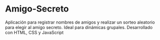 # Amigo-Secreto
Aplicación para registrar nombres de amigos y realizar un sorteo aleatorio para elegir al amigo secreto. Ideal para dinámicas grupales. Desarrollado con HTML, CSS y JavaScript
